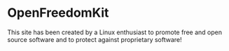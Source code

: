 # OpenFreedomKit

This site has been created by a Linux enthusiast to promote free and  open source software and to protect against proprietary software!